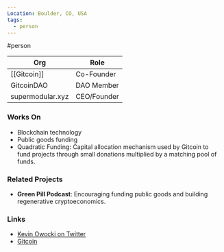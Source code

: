```yaml
---
Location: Boulder, CO, USA
tags:
  - person
---
```

#person

| Org                   | Role                |
| --------------------- | ------------------- |
| [[Gitcoin]]               | Co-Founder          |
| GitcoinDAO            | DAO Member          |
| supermodular.xyz      | CEO/Founder         |

### Works On

- Blockchain technology
- Public goods funding
- Quadratic Funding: Capital allocation mechanism used by Gitcoin to fund projects through small donations multiplied by a matching pool of funds.

### Related Projects

- **Green Pill Podcast**: Encouraging funding public goods and building regenerative cryptoeconomics.

### Links

- [Kevin Owocki on Twitter](https://x.com/owocki)
- [Gitcoin](https://gitcoin.co/)


